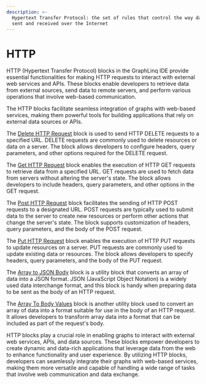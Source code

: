 ```yaml
---
description: >-
  Hypertext Transfer Protocol: the set of rules that control the way data is
  sent and received over the Internet
---
```


# HTTP

HTTP (Hypertext Transfer Protocol) blocks in the GraphLinq IDE provide essential functionalities for making HTTP requests to interact with external web services and APIs. These blocks enable developers to retrieve data from external sources, send data to remote servers, and perform various operations that involve web-based communication.

The HTTP blocks facilitate seamless integration of graphs with web-based services, making them powerful tools for building applications that rely on external data sources or APIs.

The [Delete HTTP Request](delete-http-request.md) block is used to send HTTP DELETE requests to a specified URL. DELETE requests are commonly used to delete resources or data on a server. The block allows developers to configure headers, query parameters, and other options required for the DELETE request.

The [Get HTTP Request](get-http-request.md) block enables the execution of HTTP GET requests to retrieve data from a specified URL. GET requests are used to fetch data from servers without altering the server's state. The block allows developers to include headers, query parameters, and other options in the GET request.

The [Post HTTP Request](post-http-request.md) block facilitates the sending of HTTP POST requests to a designated URL. POST requests are typically used to submit data to the server to create new resources or perform other actions that change the server's state. The block supports customization of headers, query parameters, and the body of the POST request.

The [Put HTTP Request](put-http-request.md) block enables the execution of HTTP PUT requests to update resources on a server. PUT requests are commonly used to update existing data or resources. The block allows developers to specify headers, query parameters, and the body of the PUT request.

The [Array to JSON Body](array-to-json-body.md) block is a utility block that converts an array of data into a JSON format. JSON (JavaScript Object Notation) is a widely used data interchange format, and this block is handy when preparing data to be sent as the body of an HTTP request.

The [Array To Body Values](array-to-body-values.md) block is another utility block used to convert an array of data into a format suitable for use in the body of an HTTP request. It allows developers to transform array data into a format that can be included as part of the request's body.

HTTP blocks play a crucial role in enabling graphs to interact with external web services, APIs, and data sources. These blocks empower developers to create dynamic and data-rich applications that leverage data from the web to enhance functionality and user experience. By utilizing HTTP blocks, developers can seamlessly integrate their graphs with web-based services, making them more versatile and capable of handling a wide range of tasks that involve web communication and data exchange.
